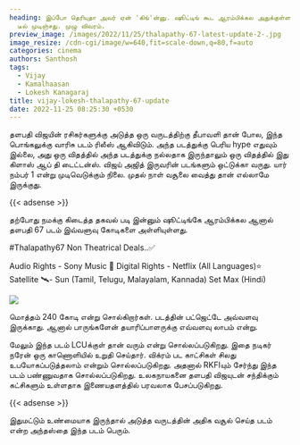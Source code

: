 ```yaml
---
heading: இப்போ தெரியுதா அவர் ஏன் 'கிங்'ன்னு. ஷூட்டிங் கூட ஆரம்பிக்கல அதுக்குள்ள
  டீல் முடிஞ்சது. முழு விவரம்.
preview_image: /images/2022/11/25/thalapathy-67-latest-update-2-.jpg
image_resize: /cdn-cgi/image/w=640,fit=scale-down,q=80,f=auto
categories: cinema
authors: Santhosh
tags:
  - Vijay
  - Kamalhaasan
  - Lokesh Kanagaraj
title: vijay-lokesh-thalapathy-67-update
date: 2022-11-25 08:25:30 +0530
---
```



தளபதி விஜயின் ரசிகர்களுக்கு அடுத்த ஒரு வருடத்திற்கு தீபாவளி  தான் போல, இந்த பொங்கலுக்கு வாரிசு படம் ரிலீஸ் ஆகிவிடும். அந்த படத்துக்கு பெரிய hype எதுவும் இல்லை, அது ஒரு விதத்தில் அந்த படத்துக்கு நல்லதாக இருந்தாலும் ஒரு விதத்தில் இது கிளாஸ் ஆப் தி டைட்டன்ஸ். விஜய் அஜித் இருவரின் படங்களும் ஒட்டுக்கா வருது. யார் நம்பர் 1 என்று முடிவெடுக்கும் நிலை. முதல் நாள் வசூலை வைத்து தான் எல்லாமே இருக்குது.

{{< adsense >}}

தற்போது நமக்கு கிடைத்த தகவல் படி இன்னும் ஷூட்டிங்கே ஆரம்பிக்கல ஆனால் தளபதி 67 படம் இவ்வளுவு கோடிகளை அள்ளியுள்ளது.

\#Thalapathy67 Non Theatrical Deals..✅

Audio Rights - Sony Music 🎵
Digital Rights - Netflix (All Languages)⭐
Satellite 🛰️- 
Sun (Tamil, Telugu, Malayalam, Kannada)
Set Max (Hindi)

![](/images/2022/11/25/thalapathy-67-latest-update-1-.jpg)

மொத்தம் 240 கோடி என்று சொல்கிறார்கள். படத்தின் பட்ஜெட்டே அவ்வளவு இருக்காது. ஆனால் பாருங்களேன் தயாரிப்பாளருக்கு எவ்வளவு லாபம் என்று.

மேலும் இந்த படம் LCUக்குள் தான் வரும் என்று சொல்லப்படுகிறது. இதை நடிகர் நரேன் ஒரு காணொளியில் உறுதி செய்தார். விக்ரம் பட காட்சிகள் சிலது உபயோகப்படுத்தலாம் என்றும் சொல்லப்படுகிறது. அதனால் RKFIயும் சேர்ந்து இந்த படம் பண்ணுவதாக சொல்லப்படுகிறது. உலகநாயகனை தளபதி விஜயுடன் சந்திக்கும் கட்சிகளும் உள்ளதாக இணையதளத்தில் பரவலாக பேசப்படுகிறது.

{{< adsense >}}

இதுமட்டும் உண்மையாக இருந்தால் அடுத்த வருடத்தின் அதிக வசூல் செய்த படம் என்ற அந்தஸ்தை இந்த படம் பெரும்.